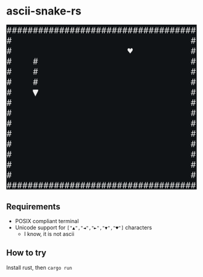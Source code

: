 # ascii-snake-rs

![example.gif](example.gif)

## Requirements

- POSIX compliant terminal
- Unicode support for `["▲","◄","►","▼","♥"]` characters
  - I know, it is not ascii

## How to try

Install rust, then `cargo run`
